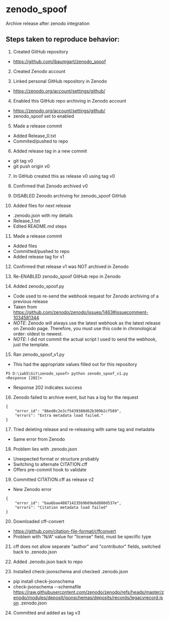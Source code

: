 # zenodo_spoof
Archive release after zenodo integration

## Steps taken to reproduce behavior:

1. Created GitHub repository
- https://github.com/ibaumgart/zenodo_spoof

2. Created Zenodo account

3. Linked personal GitHub repository in Zenodo
- https://zenodo.org/account/settings/github/

4. Enabled this GitHub repo archiving in Zenodo account
- https://zenodo.org/account/settings/github/
- zenodo_spoof set to enabled

5. Made a release commit
- Added Release_0.txt
- Commited/pushed to repo

6. Added release tag in a new commit
- git tag v0
- git push origin v0

7. In GitHub created this as release v0 using tag v0

8. Confirmed that Zenodo archived v0

9. DISABLED Zenodo archiving for zenodo_spoof GitHub

10. Added files for next release
- .zenodo.json with my details
- Release_1.txt
- Edited README.md steps

11. Made a release commit
- Added files
- Committed/pushed to repo
- Added release tag for v1

12. Confirmed that release v1 was NOT archived in Zenodo

13. Re-ENABLED zenodo_spoof GitHub repo in Zenodo

14. Added zenodo_spoof.py
- Code used to re-send the webhook request for Zenodo archiving of a previous release
- Taken from https://github.com/zenodo/zenodo/issues/1463#issuecomment-1034581344
- *NOTE*: Zenodo will always use the latest webhook as the latest release on Zenodo page. Therefore, you must use this code in chronological order: oldest to newest.
- *NOTE*: I did not commit the actual script I used to send the webhook, just the template.

15. Ran zenodo_spoof_v1.py
- This had the appropriate values filled out for this repository
```
PS D:\iwb5\Git\zenodo_spoof> python zenodo_spoof_v1.py
<Response [202]>
```
- Response 202 indicates success

16. Zenodo failed to archive event, but has a log for the request
```
{
    "error_id": "86ed0c2e3cf5439380d62b309b2cf589",
    "errors": "Extra metadata load failed."
}
```
17. Tried deleting release and re-releasing with same tag and metadata
- Same error from Zenodo

18. Problem lies with .zenodo.json
- Unexpected format or structure probably
- Switching to alternate CITATION.cff
- Offers pre-commit hook to validate

19. Committed CITATION.cff as release v2
- New Zenodo error
```
{
    "error_id": "baa6bae408714235b9b69e6d880d537e",
    "errors": "Citation metadata load failed"
}
```

20. Downloaded cff-convert
- https://github.com/citation-file-format/cffconvert
- Problem with "N/A" value for "license" field, must be specific type

21. cff does not allow separate "author" and "contributor" fields, switched back to .zenodo.json

22. Added .zenodo.json back to repo

23. Installed check-jsonschema and checked .zenodo.json
- pip install check-jsonschema
- check-jsonschema --schemafile https://raw.githubusercontent.com/zenodo/zenodo/refs/heads/master/zenodo/modules/deposit/jsonschemas/deposits/records/legacyrecord.json .zenodo.json

24. Committed and added as tag v3